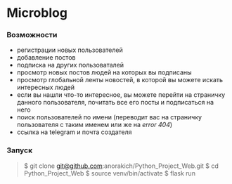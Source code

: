 # Microblog


### Возможности 
* регистрации новых пользователей
* добавление постов
* подписка на других пользоваталей
* просмотр новых постов людей на которых вы подписаны
* просмотр глобальной ленты новостей, в которой вы можете искать интересных людей
* если вы нашли что-то интересное, вы можете перейти на страничку данного пользователя, 
почитать все его посты и подписаться на него
* поиск пользователей по имени (переводит вас на страничку пользователя с таким именем или же на _error 404_)
* ссылка на telegram и почта создателя 
### Запуск
> $ git clone git@github.com:anorakich/Python_Project_Web.git
> $ cd Python_Project_Web
> $ source venv/bin/activate
> $ flask run
